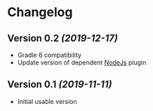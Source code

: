 Changelog
=========

Version 0.2 *(2019-12-17)*
----------------------------

* Gradle 6 compatibility
* Update version of dependent [NodeJs](https://github.com/node-gradle/gradle-node-plugin/blob/master/docs/node.md) plugin

Version 0.1 *(2019-11-11)*
--------------------------

* Initial usable version